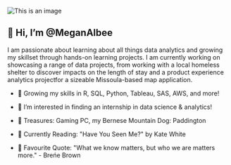 ![This is an image](https://user-images.githubusercontent.com/102624697/169426819-de7f8559-5d95-4f24-8eec-5ed4e337ad0f.svg)


## 👋 Hi, I’m @MeganAlbee 
I am passionate about learning about all things data analytics and growing my skillset through hands-on learning projects. I am currently working on showcasing a range of data projects, from working with a local homeless shelter to discover impacts on the length of stay and a product experience analytics projectfor a sizeable Missoula-based map application. 

- 🌱 Growing my skills in R, SQL, Python, Tableau, SAS, AWS, and more!  

- 👀 I’m interested in finding an internship in data science & analytics!

- 💎 Treasures: Gaming PC, my Bernese Mountain Dog: Paddington

- 📖 Currently Reading: "Have You Seen Me?" by Kate White

- 💬 Favourite Quote:
"What we know matters, but who we are matters more." - Breńe Brown

